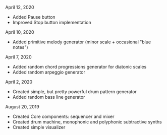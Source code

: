 April 12, 2020

- Added Pause button
- Improved Stop button implementation

April 10, 2020

- Added primitive melody generator (minor scale + occasional "blue notes")

April 7, 2020

- Added random chord progressions generator for diatonic scales
- Added random arpeggio generator

April 2, 2020

- Created simple, but pretty powerful drum pattern generator
- Added random bass line generator

August 20, 2019

- Created Core components: sequencer and mixer
- Created drum machine, monophonic and polyphonic subtractive synths
- Created simple visualizer
